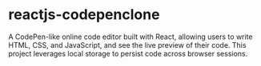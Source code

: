 # reactjs-codepenclone
 A CodePen-like online code editor built with React, allowing users to write HTML, CSS, and JavaScript, and see the live preview of their code. This project leverages local storage to persist code across browser sessions.
